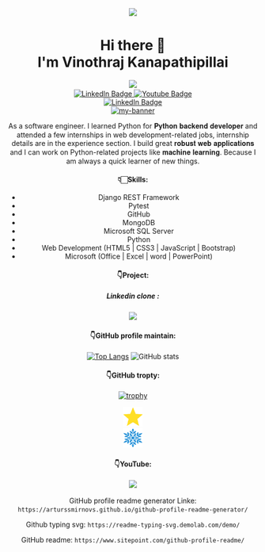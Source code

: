 

<div id="header" align="center">
   <img src="https://media.giphy.com/media/M9gbBd9nbDrOTu1Mqx/giphy.gif" width="80"/>
  <p><h1> Hi there 👋 <br> I'm Vinothraj Kanapathipillai </h1>   </p>
  <div id="header-typing-svg" align="center">
    <img src="https://readme-typing-svg.demolab.com?font=Fira+Code&weight=600&size=18&duration=2500&pause=1000&color=F70000&background=CC83FF00&width=200&lines=Python+Developer"/>
  <div/>
</div>

<div id="badges" align="center">
  <a href="https://www.linkedin.com/in/vinothrajkanapathipillai/" target= "_blank">
    <img src="https://img.shields.io/badge/LinkedIn-blue?style=for-the-badge&logo=linkedin&logoColor=white" alt="LinkedIn Badge"/>
  </a>
  <a href="https://www.youtube.com/@take_it_easy1325" target= "_blank">
    <img src="https://img.shields.io/badge/YouTube-red?style=for-the-badge&logo=youtube&logoColor=white" alt="Youtube Badge"/>
  </a>
</div>
<div id="view" align="center">
  <a href="https://github.com/kanapathipillaivinothraj" target= "_blank">
    <img src="https://gpvc.arturio.dev/kanapathipillaivinothraj" alt="LinkedIn Badge"/>
  </a>
</div>
<div id="banner" align="center">
  <a href="https://www.linkedin.com/in/vinothrajkanapathipillai/" target= "_blank">
    <img src="https://media.licdn.com/dms/image/D5616AQFP8qIllLxsiA/profile-displaybackgroundimage-shrink_350_1400/0/1683143401349?e=1688601600&v=beta&t=ttZD8oJPQdUuGcAytD7C3QjIjS4Isso98qIdO0eAZI8" alt="my-banner"/>
  </a>
</div>




As a software engineer. I learned Python for 𝐏𝐲𝐭𝐡𝐨𝐧 𝐛𝐚𝐜𝐤𝐞𝐧𝐝 𝐝𝐞𝐯𝐞𝐥𝐨𝐩𝐞𝐫 and attended a few internships in web development-related jobs, internship details are in the experience section. I build great 𝐫𝐨𝐛𝐮𝐬𝐭 𝐰𝐞𝐛 𝐚𝐩𝐩𝐥𝐢𝐜𝐚𝐭𝐢𝐨𝐧𝐬 and I can work on Python-related projects like 𝐦𝐚𝐜𝐡𝐢𝐧𝐞 𝐥𝐞𝐚𝐫𝐧𝐢𝐧𝐠. Because I am always a quick learner of new things.

#### 👇🏻Skills: 
- Django REST Framework 
- Pytest 
- GitHub 
- MongoDB 
- Microsoft SQL Server 
- Python 
- Web Development (HTML5 | CSS3 | JavaScript | Bootstrap) 
- Microsoft (Office | Excel | word | PowerPoint)

#### 👇Project:
##### Linkedin clone :
<a herf = 'https://lnkd.in/gC3Kp-rj'> <img src='https://media.licdn.com/dms/image/D5622AQEYhtWaB-7joA/feedshare-shrink_800/0/1682958379907?e=1686182400&v=beta&t=GICRi57rmR2FpA--bndlwpM2j6TwqIYKGgHm6gIPkmA' width="200px" /></a>


#### 👇GitHub profile maintain:

[![Top Langs](https://github-readme-stats.vercel.app/api/top-langs/?username=kanapathipillaivinothraj)](https://github.com/anuraghazra/github-readme-stats) ![GitHub stats](https://github-readme-stats.vercel.app/api?username=kanapathipillaivinothraj&show_icons=true&theme=radical) 


 #### 👇GitHub tropty:
 
[![trophy](https://github-profile-trophy.vercel.app/?username=kanapathipillaivinothraj)](https://github.com/ryo-ma/github-profile-trophy) 

<a href='https://stars.github.com/'><img src='https://raw.githubusercontent.com/acervenky/animated-github-badges/master/assets/starbadge.gif' width='40' height='40'></a>  
<a href='https://archiveprogram.github.com/'><img src='https://raw.githubusercontent.com/acervenky/animated-github-badges/master/assets/acbadge.gif' width='40' height='40'></a>

#### 👇YouTube:

<a target="_blank" href="https://www.youtube.com/embed/eFtn8dyPYdA"><img src='https://images.unsplash.com/photo-1611162616475-46b635cb6868?ixlib=rb-4.0.3&ixid=MnwxMjA3fDB8MHxzZWFyY2h8MXx8eW91dHViZSUyMGxvZ298ZW58MHx8MHx8&w=1000&q=80' width="200px"/></a>

<!-- <iframe width="200" src="https://www.youtube.com/embed/eFtn8dyPYdA" title="YouTube video player" frameborder="0" allow="accelerometer; autoplay; clipboard-write; encrypted-media; gyroscope; picture-in-picture; web-share" allowfullscreen></iframe> -->

GitHub profile readme generator Linke: `https://arturssmirnovs.github.io/github-profile-readme-generator/`

Github typing svg: `https://readme-typing-svg.demolab.com/demo/`

GitHub readme: `https://www.sitepoint.com/github-profile-readme/`

